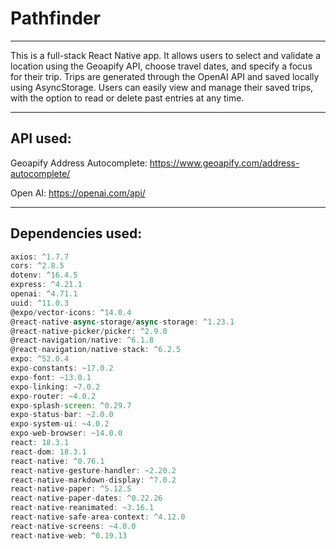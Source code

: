 # Pathfinder 
---
This is a full-stack React Native app. It allows users to select and validate a location using the Geoapify API, choose travel dates, and specify a focus for their trip. Trips are generated through the OpenAI API and saved locally using AsyncStorage. Users can easily view and manage their saved trips, with the option to read or delete past entries at any time.

---
## API used:

Geoapify Address Autocomplete: https://www.geoapify.com/address-autocomplete/

Open AI: https://openai.com/api/

---
## Dependencies used:


```javascript
axios: ^1.7.7
cors: ^2.8.5
dotenv: ^16.4.5
express: ^4.21.1
openai: ^4.71.1
uuid: ^11.0.3
@expo/vector-icons: ^14.0.4
@react-native-async-storage/async-storage: ^1.23.1
@react-native-picker/picker: ^2.9.0
@react-navigation/native: ^6.1.8
@react-navigation/native-stack: ^6.2.5
expo: ^52.0.4
expo-constants: ~17.0.2
expo-font: ~13.0.1
expo-linking: ~7.0.2
expo-router: ~4.0.2
expo-splash-screen: ^0.29.7
expo-status-bar: ~2.0.0
expo-system-ui: ~4.0.2
expo-web-browser: ~14.0.0
react: 18.3.1
react-dom: 18.3.1
react-native: ^0.76.1
react-native-gesture-handler: ~2.20.2
react-native-markdown-display: ^7.0.2
react-native-paper: ^5.12.5
react-native-paper-dates: ^0.22.26
react-native-reanimated: ~3.16.1
react-native-safe-area-context: ^4.12.0
react-native-screens: ~4.0.0
react-native-web: ^0.19.13

